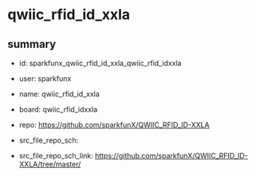 # qwiic_rfid_id_xxla
 
## summary 
* id: sparkfunx_qwiic_rfid_id_xxla_qwiic_rfid_idxxla
* user: sparkfunx
* name: qwiic_rfid_id_xxla
* board: qwiic_rfid_idxxla
* repo: https://github.com/sparkfunX/QWIIC_RFID_ID-XXLA



* src_file_repo_sch: 
* src_file_repo_sch_link: https://github.com/sparkfunX/QWIIC_RFID_ID-XXLA/tree/master/





